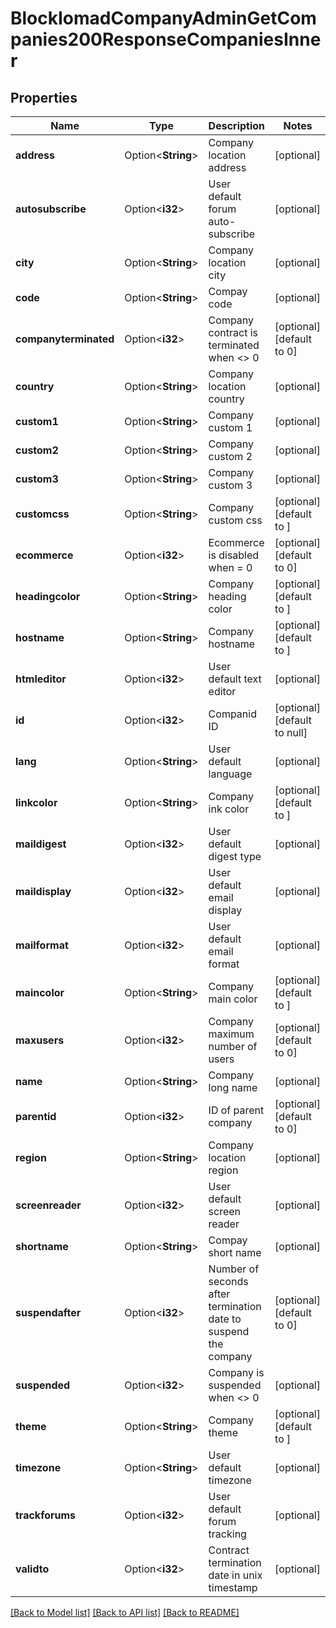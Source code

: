 # BlockIomadCompanyAdminGetCompanies200ResponseCompaniesInner

## Properties

Name | Type | Description | Notes
------------ | ------------- | ------------- | -------------
**address** | Option<**String**> | Company location address | [optional]
**autosubscribe** | Option<**i32**> | User default forum auto-subscribe | [optional]
**city** | Option<**String**> | Company location city | [optional]
**code** | Option<**String**> | Compay code | [optional]
**companyterminated** | Option<**i32**> | Company contract is terminated when <> 0 | [optional][default to 0]
**country** | Option<**String**> | Company location country | [optional]
**custom1** | Option<**String**> | Company custom 1 | [optional]
**custom2** | Option<**String**> | Company custom 2 | [optional]
**custom3** | Option<**String**> | Company custom 3 | [optional]
**customcss** | Option<**String**> | Company custom css | [optional][default to ]
**ecommerce** | Option<**i32**> | Ecommerce is disabled when = 0 | [optional][default to 0]
**headingcolor** | Option<**String**> | Company heading color | [optional][default to ]
**hostname** | Option<**String**> | Company hostname | [optional][default to ]
**htmleditor** | Option<**i32**> | User default text editor | [optional]
**id** | Option<**i32**> | Companid ID | [optional][default to null]
**lang** | Option<**String**> | User default language | [optional]
**linkcolor** | Option<**String**> | Company ink color | [optional][default to ]
**maildigest** | Option<**i32**> | User default digest type | [optional]
**maildisplay** | Option<**i32**> | User default email display | [optional]
**mailformat** | Option<**i32**> | User default email format | [optional]
**maincolor** | Option<**String**> | Company main color | [optional][default to ]
**maxusers** | Option<**i32**> | Company maximum number of users | [optional][default to 0]
**name** | Option<**String**> | Company long name | [optional]
**parentid** | Option<**i32**> | ID of parent company | [optional][default to 0]
**region** | Option<**String**> | Company location region | [optional]
**screenreader** | Option<**i32**> | User default screen reader | [optional]
**shortname** | Option<**String**> | Compay short name | [optional]
**suspendafter** | Option<**i32**> | Number of seconds after termination date to suspend the company | [optional][default to 0]
**suspended** | Option<**i32**> | Company is suspended when <> 0 | [optional]
**theme** | Option<**String**> | Company theme | [optional][default to ]
**timezone** | Option<**String**> | User default timezone | [optional]
**trackforums** | Option<**i32**> | User default forum tracking | [optional]
**validto** | Option<**i32**> | Contract termination date in unix timestamp | [optional]

[[Back to Model list]](../README.md#documentation-for-models) [[Back to API list]](../README.md#documentation-for-api-endpoints) [[Back to README]](../README.md)


